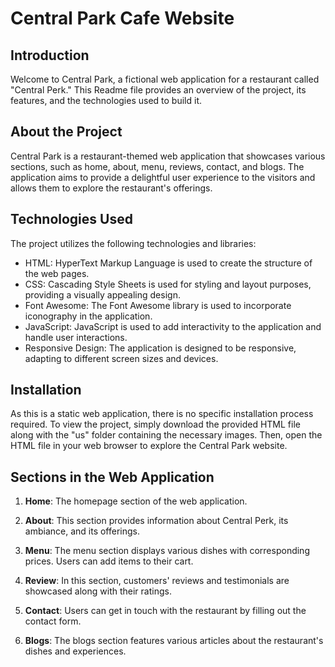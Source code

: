# Central Park Cafe Website

## Introduction

Welcome to Central Park, a fictional web application for a restaurant called "Central Perk." This Readme file provides an overview of the project, its features, and the technologies used to build it.

## About the Project

Central Park is a restaurant-themed web application that showcases various sections, such as home, about, menu, reviews, contact, and blogs. The application aims to provide a delightful user experience to the visitors and allows them to explore the restaurant's offerings.

## Technologies Used

The project utilizes the following technologies and libraries:

- HTML: HyperText Markup Language is used to create the structure of the web pages.
- CSS: Cascading Style Sheets is used for styling and layout purposes, providing a visually appealing design.
- Font Awesome: The Font Awesome library is used to incorporate iconography in the application.
- JavaScript: JavaScript is used to add interactivity to the application and handle user interactions.
- Responsive Design: The application is designed to be responsive, adapting to different screen sizes and devices.

## Installation

As this is a static web application, there is no specific installation process required. To view the project, simply download the provided HTML file along with the "us" folder containing the necessary images. Then, open the HTML file in your web browser to explore the Central Park website.

## Sections in the Web Application

1. **Home**: The homepage section of the web application.

2. **About**: This section provides information about Central Perk, its ambiance, and its offerings.

3. **Menu**: The menu section displays various dishes with corresponding prices. Users can add items to their cart.

4. **Review**: In this section, customers' reviews and testimonials are showcased along with their ratings.

5. **Contact**: Users can get in touch with the restaurant by filling out the contact form.

6. **Blogs**: The blogs section features various articles about the restaurant's dishes and experiences.
